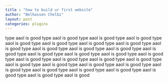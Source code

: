 ```yaml
---
title : "how to build ur first website"
author: "Belhassen Chelbi"
layout: post
categories: plugins
---
```


type aaol is good type aaol is good type aaol is good type aaol is good type aaol is good type aaol is good type aaol is good type aaol is good type aaol is good type aaol is good type aaol is good type aaol is good type aaol is good type aaol is good type aaol is good type aaol is good type aaol is good type aaol is good type aaol is good type aaol is good type aaol is good type aaol is good type aaol is good type aaol is good type aaol is good type aaol is good type aaol is good type aaol is good type aaol is good type aaol is good type aaol is good type aaol is good 